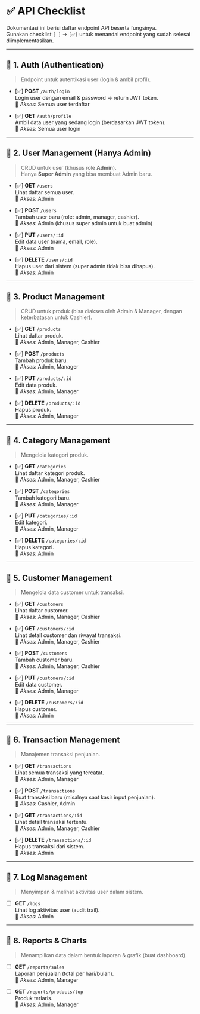 # ✅ API Checklist

Dokumentasi ini berisi daftar endpoint API beserta fungsinya.  
Gunakan checklist `[ ]` → `[✅]` untuk menandai endpoint yang sudah selesai diimplementasikan.

---

## 📌 1. Auth (Authentication)

> Endpoint untuk autentikasi user (login & ambil profil).

- [✅] **POST** `/auth/login`  
   Login user dengan email & password → return JWT token.  
   🔑 _Akses_: Semua user terdaftar

- [✅] **GET** `/auth/profile`  
   Ambil data user yang sedang login (berdasarkan JWT token).  
   🔑 _Akses_: Semua user login

---

## 📌 2. User Management (Hanya Admin)

> CRUD untuk user (khusus role **Admin**).  
> Hanya **Super Admin** yang bisa membuat Admin baru.

- [✅] **GET** `/users`  
   Lihat daftar semua user.  
   🔑 _Akses_: Admin

- [✅] **POST** `/users`  
   Tambah user baru (role: admin, manager, cashier).  
   🔑 _Akses_: Admin (khusus super admin untuk buat admin)

- [✅] **PUT** `/users/:id`  
   Edit data user (nama, email, role).  
   🔑 _Akses_: Admin

- [✅] **DELETE** `/users/:id`  
   Hapus user dari sistem (super admin tidak bisa dihapus).  
   🔑 _Akses_: Admin

---

## 📌 3. Product Management

> CRUD untuk produk (bisa diakses oleh Admin & Manager, dengan keterbatasan untuk Cashier).

- [✅] **GET** `/products`  
   Lihat daftar produk.  
   🔑 _Akses_: Admin, Manager, Cashier

- [✅] **POST** `/products`  
   Tambah produk baru.  
   🔑 _Akses_: Admin, Manager

- [✅] **PUT** `/products/:id`  
   Edit data produk.  
   🔑 _Akses_: Admin, Manager

- [✅] **DELETE** `/products/:id`  
   Hapus produk.  
   🔑 _Akses_: Admin, Manager

---

## 📌 4. Category Management

> Mengelola kategori produk.

- [✅] **GET** `/categories`  
   Lihat daftar kategori produk.  
   🔑 _Akses_: Admin, Manager, Cashier

- [✅] **POST** `/categories`  
   Tambah kategori baru.  
   🔑 _Akses_: Admin, Manager

- [✅] **PUT** `/categories/:id`  
   Edit kategori.  
   🔑 _Akses_: Admin, Manager

- [✅] **DELETE** `/categories/:id`  
   Hapus kategori.  
   🔑 _Akses_: Admin

---

## 📌 5. Customer Management

> Mengelola data customer untuk transaksi.

- [✅] **GET** `/customers`  
   Lihat daftar customer.  
   🔑 _Akses_: Admin, Manager, Cashier

- [✅] **GET** `/customers/:id`  
   Lihat detail customer dan riwayat transaksi.  
   🔑 _Akses_: Admin, Manager, Cashier

- [✅] **POST** `/customers`  
   Tambah customer baru.  
   🔑 _Akses_: Admin, Manager, Cashier

- [✅] **PUT** `/customers/:id`  
   Edit data customer.  
   🔑 _Akses_: Admin, Manager

- [✅] **DELETE** `/customers/:id`  
   Hapus customer.  
   🔑 _Akses_: Admin

---

## 📌 6. Transaction Management

> Manajemen transaksi penjualan.

- [✅] **GET** `/transactions`  
   Lihat semua transaksi yang tercatat.  
   🔑 _Akses_: Admin, Manager

- [✅] **POST** `/transactions`  
   Buat transaksi baru (misalnya saat kasir input penjualan).  
   🔑 _Akses_: Cashier, Admin

- [✅] **GET** `/transactions/:id`  
   Lihat detail transaksi tertentu.  
   🔑 _Akses_: Admin, Manager, Cashier

- [✅] **DELETE** `/transactions/:id`  
   Hapus transaksi dari sistem.  
   🔑 _Akses_: Admin

---

## 📌 7. Log Management

> Menyimpan & melihat aktivitas user dalam sistem.

- [ ] **GET** `/logs`  
       Lihat log aktivitas user (audit trail).  
       🔑 _Akses_: Admin

---

## 📌 8. Reports & Charts

> Menampilkan data dalam bentuk laporan & grafik (buat dashboard).

- [ ] **GET** `/reports/sales`  
       Laporan penjualan (total per hari/bulan).  
       🔑 _Akses_: Admin, Manager

- [ ] **GET** `/reports/products/top`  
       Produk terlaris.  
       🔑 _Akses_: Admin, Manager
